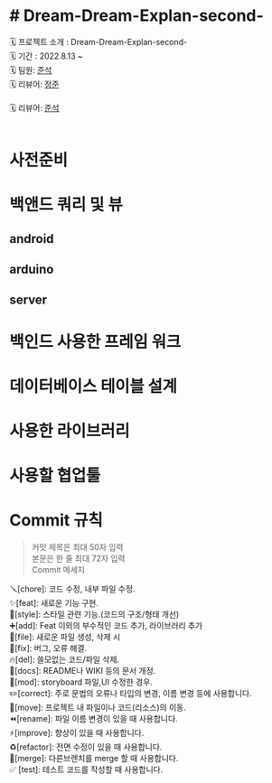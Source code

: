 # # Dream-Dream-Explan-second-
🗓 프로젝트 소개 : Dream-Dream-Explan-second-</br>
🗓 기간 : 2022.8.13 ~   </br>
🗓 팀원:  [준석](https://github.com/dotdotot)</br>
🗓 리뷰어: [정준](https://github.com/oolle4043)</br></br>
🗓 리뷰어: [준석](https://github.com/dotdotot)</br></br>


# 사전준비

# 백앤드 쿼리 및  뷰 

## android</br>

## arduino</br>

## server</br>


# 백인드 사용한  프레임 워크 

# 데이터베이스 테이블 설계

# 사용한 라이브러리


# 사용할 협업툴 

# Commit 규칙
> 커밋 제목은 최대 50자 입력 </br>
본문은 한 줄 최대 72자 입력 </br>
Commit 메세지 </br>

🪛[chore]: 코드 수정, 내부 파일 수정. </br>
✨[feat]: 새로운 기능 구현. </br>
🎨[style]: 스타일 관련 기능.(코드의 구조/형태 개선) </br>
➕[add]: Feat 이외의 부수적인 코드 추가, 라이브러리 추가 </br>
🔧[file]: 새로운 파일 생성, 삭제 시 </br>
🐛[fix]: 버그, 오류 해결. </br>
🔥[del]: 쓸모없는 코드/파일 삭제. </br>
📝[docs]: README나 WIKI 등의 문서 개정. </br>
💄[mod]: storyboard 파일,UI 수정한 경우. </br>
✏️[correct]: 주로 문법의 오류나 타입의 변경, 이름 변경 등에 사용합니다. </br>
🚚[move]: 프로젝트 내 파일이나 코드(리소스)의 이동. </br>
⏪️[rename]: 파일 이름 변경이 있을 때 사용합니다. </br>
⚡️[improve]: 향상이 있을 때 사용합니다. </br>
♻️[refactor]: 전면 수정이 있을 때 사용합니다. </br>
🔀[merge]: 다른브렌치를 merge 할 때 사용합니다. </br>
✅ [test]: 테스트 코드를 작성할 때 사용합니다. </br>







